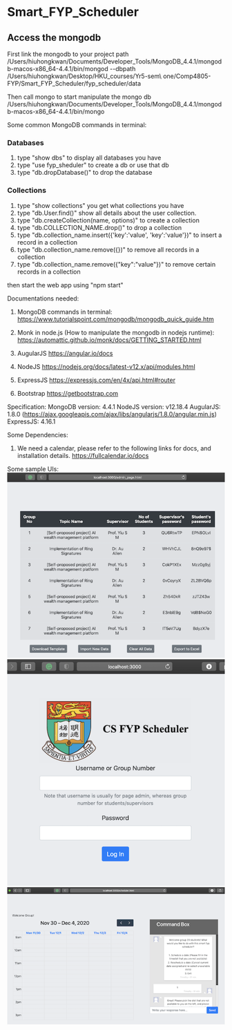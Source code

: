 # Smart_FYP_Scheduler

## Access the mongodb
First link the mongodb to your project path
/Users/hiuhongkwan/Documents/Developer_Tools/MongoDB_4.4.1/mongodb-macos-x86_64-4.4.1/bin/mongod --dbpath /Users/hiuhongkwan/Desktop/HKU_courses/Yr5-sem\ one/Comp4805-FYP/Smart_FYP_Scheduler/fyp_scheduler/data

Then call mongo to start manipulate the mongo db
/Users/hiuhongkwan/Documents/Developer_Tools/MongoDB_4.4.1/mongodb-macos-x86_64-4.4.1/bin/mongo
 
 Some common MongoDB commands in terminal:
 ### Databases
 1. type "show dbs" to display all databases you have
 2. type "use fyp_sheduler" to create a db or use that db
 3. type "db.dropDatabase()" to drop the database
 
 ### Collections
 1. type "show collections" you get what collections you have
 2. type "db.User.find()" show all details about the user collection.
 3. type "db.createCollection(name, options)" to create a collection
 4. type "db.COLLECTION_NAME.drop()" to drop a collection
 5. type "db.collection_name.insert({'key':'value', 'key':'value'})" to insert a record in a collection
 6. type "db.collection_name.remove({})" to remove all records in a collection
 7. type "db.collection_name.remove({"key":"value"})" to remove certain records in a collection
 
then start the web app using "npm start"

Documentations needed:
1. MongoDB commands in terminal:
https://www.tutorialspoint.com/mongodb/mongodb_quick_guide.htm

2. Monk in node.js (How to manipulate the mongodb in nodejs runtime):
https://automattic.github.io/monk/docs/GETTING_STARTED.html

3. AugularJS
https://angular.io/docs

4. NodeJS
https://nodejs.org/docs/latest-v12.x/api/modules.html

5. ExpressJS 
https://expressjs.com/en/4x/api.html#router

6. Bootstrap
https://getbootstrap.com

Specification:
MongoDB version: 4.4.1
NodeJS version: v12.18.4
AugularJS: 1.8.0
(https://ajax.googleapis.com/ajax/libs/angularjs/1.8.0/angular.min.js)
ExpressJS: 4.16.1

Some Dependencies:
1. We need a calendar, please refer to the following links for docs, and installation details.
https://fullcalendar.io/docs

Some sample UIs:
<img src="https://github.com/kwanhiuhong/Smart_FYP_Scheduler/blob/master/admin_page.png">
<img src="https://github.com/kwanhiuhong/Smart_FYP_Scheduler/blob/master/login_page.png">
<img src="https://github.com/kwanhiuhong/Smart_FYP_Scheduler/blob/master/scheduler_page.png">
